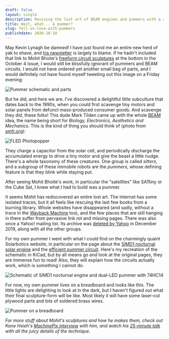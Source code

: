 ```yaml
---
draft: false
layout: single
description: Reviving the lost art of BEAM engines and pummers with a solar cell and a 74HC14 IC.
title: Wait, what... A pummer?
slug: fell-in-love-with-pummers
publishdate: 2020-10-10
---
```


May Kevin Lynagh be damned! I have just found me an entire new herd of yak to shave, and [his newsletter](https://kevinlynagh.com/newsletter/) is largely to blame. If he hadn't included that link to Mohit Bhoite's [freeform circuit sculptures](https://www.bhoite.com/sculptures/) at the bottom in the October 4 issue, I would still be blissfully ignorant of pummers and BEAM circuits. I would not have ordered yet another small bag of parts, and I would definitely not have found myself tweeting out this image on a Friday evening:

![Pummer schematic and parts](/images/010-pummer-parts.jpg#narrow)

<!--more-->

<!-- https://electronics.stackexchange.com/questions/530319/solar-powered-74hc14-led-flasher-oscillators-interfere -->

But he did, and here we are. I've discovered a delightful little subculture that dates back to the 1990s, when you could first scavenge tiny motors and solar panels from defunct mass-produced consumer goods. And scavenge they did, these folks! This dude Mark Tilden came up with the whole [BEAM](https://en.wikipedia.org/wiki/BEAM_robotics) idea, the name being short for _Biology, Electronics, Aesthetics and Mechanics_. This is the kind of thing you should think of (photo from [smfr.org](http://www.smfr.org/robots/fled_popper.html)):

![FLED Photopopper](/images/010-fled_popper_small.jpg)

They charge a capacitor from the solar cell, and periodically discharge the accumulated energy to drive a  tiny motor and give the beast a little nudge. There's a whole taxonomy of these creatures. One group is called _sitters_, and a subgroup of these immobile robots are the _pummers_, whose defining feature is that they blink while staying put.

After seeing Mohit Bhoite's work, in particular the "satellites" like SATtiny or the Cube Sat, I knew what I had to build was a pummer.

It seems Mohit has rediscovered an entire lost art. The Internet has some isolated traces, but it all feels like rescuing the last few books from a burning library. Whole websites have disappeared (and sadly, without a trace in the [Wayback Machine](https://archive.org/web/) too), and the few places that are still hanging in there suffer from pervasive link rot and missing pages. There was also once a Yahoo! mailing list. Its archive was [deleted by Yahoo](https://www.theverge.com/2019/10/16/20917710/yahoo-groups-deleting-all-content-upload-message-boards-email-communities) in December 2019, along with all the other groups.

For my own pummer I went with what I could find on the charmingly quaint Solarbotics website, in particular on the page about the [SIMD1 nocturnal solar engine](http://solarbotics.net/library/circuits/se_noct_SIMD1SR.html) and the [efficient pummer circuit](http://solarbotics.net/library/circuits/bot_pummer.html). Here's my recreation of the schematic in KiCad, but by all means go and look at the original pages, they are immense fun to read! Also, they will explain how the circuits actually work, which is something I cannot do.

![Schematic of SIMD1 nocturnal engine and dual-LED pummer with 74HC14](/images/010-simd1-pummer-schematic.png)

For now, my own pummer lives on a breadboard and looks like this. The little lights are delighting to look at in the dark, but I haven't figured out what their final sculpture-form will be like. Most likely it will have some laser-cut plywood parts and lots of soldered brass wires.

![Pummer on a breadboard](/images/010-pummer-breadboard.jpg#narrow)

_For more stuff about Mohit's sculptures and how he makes them, check out Kane Hsieh's [MachinePix interview]( https://www.machinepix.com/p/machinepix-weekly-7) with him, and watch his [25-minute talk](https://www.youtube.com/watch?v=LqVFxNFGNbc) with all the juicy details of the technique._
